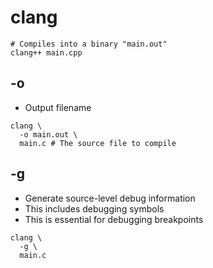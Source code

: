 # clang

```shell
# Compiles into a binary "main.out"
clang++ main.cpp
```

## -o

- Output filename

```shell
clang \
  -o main.out \
  main.c # The source file to compile
```

## -g

- Generate source-level debug information
- This includes debugging symbols
- This is essential for debugging breakpoints

```shell
clang \
  -g \
  main.c
```
